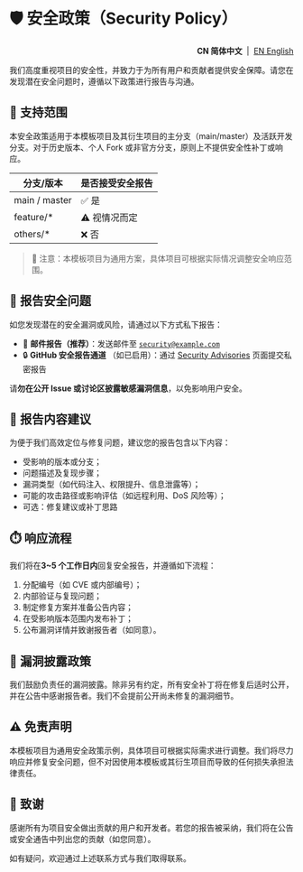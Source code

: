 # 🛡️ 安全政策（Security Policy）

<!--suppress HtmlDeprecatedAttribute -->
<p align="right">
  <strong>CN 简体中文</strong> &nbsp;|&nbsp;
  <a href="https://github.com/ArcesTeam/infra-docker/blob/main/.github/lang/en-US/SECURITY.md" title="English">EN English</a>
</p>

我们高度重视项目的安全性，并致力于为所有用户和贡献者提供安全保障。请您在发现潜在安全问题时，遵循以下政策进行报告与沟通。

## 📅 支持范围

本安全政策适用于本模板项目及其衍生项目的主分支（main/master）及活跃开发分支。对于历史版本、个人
Fork 或非官方分支，原则上不提供安全性补丁或响应。

| 分支/版本         | 是否接受安全报告 |
|---------------|----------|
| main / master | ✅ 是      |
| feature/*     | ⚠️ 视情况而定 |
| others/*      | ❌ 否      |

> 🚨 注意：本模板项目为通用方案，具体项目可根据实际情况调整安全响应范围。

## 🐞 报告安全问题

如您发现潜在的安全漏洞或风险，请通过以下方式私下报告：

- 📧 **邮件报告（推荐）**：发送邮件至 [
  `security@example.com`](mailto:security@example.com)
- 🔒 **GitHub 安全报告通道**
  （如已启用）：通过 [Security Advisories](https://github.com/ArcesTeam/{{project-name}}/security/advisories)
  页面提交私密报告

请**勿在公开 Issue 或讨论区披露敏感漏洞信息**，以免影响用户安全。

## 📝 报告内容建议

为便于我们高效定位与修复问题，建议您的报告包含以下内容：

- 受影响的版本或分支；
- 问题描述及复现步骤；
- 漏洞类型（如代码注入、权限提升、信息泄露等）；
- 可能的攻击路径或影响评估（如远程利用、DoS 风险等）；
- 可选：修复建议或补丁思路

## ⏱️ 响应流程

我们将在**3~5 个工作日内**回复安全报告，并遵循如下流程：

1. 分配编号（如 CVE 或内部编号）；
2. 内部验证与复现问题；
3. 制定修复方案并准备公告内容；
4. 在受影响版本范围内发布补丁；
5. 公布漏洞详情并致谢报告者（如同意）。

## 🔏 漏洞披露政策

我们鼓励负责任的漏洞披露。除非另有约定，所有安全补丁将在修复后适时公开，并在公告中感谢报告者。我们不会提前公开尚未修复的漏洞细节。

## ⚠️ 免责声明

本模板项目为通用安全政策示例，具体项目可根据实际需求进行调整。我们将尽力响应并修复安全问题，但不对因使用本模板或其衍生项目而导致的任何损失承担法律责任。

## 🙏 致谢

感谢所有为项目安全做出贡献的用户和开发者。若您的报告被采纳，我们将在公告或安全通告中列出您的贡献（如您同意）。

如有疑问，欢迎通过上述联系方式与我们取得联系。
